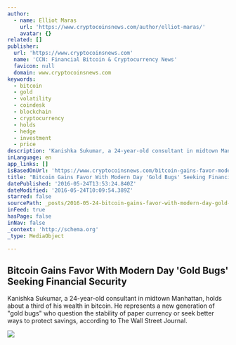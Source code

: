```yaml
---
author:
  - name: Elliot Maras
    url: 'https://www.cryptocoinsnews.com/author/elliot-maras/'
    avatar: {}
related: []
publisher:
  url: 'https://www.cryptocoinsnews.com'
  name: 'CCN: Financial Bitcoin & Cryptocurrency News'
  favicon: null
  domain: www.cryptocoinsnews.com
keywords:
  - bitcoin
  - gold
  - volatility
  - coindesk
  - blockchain
  - cryptocurrency
  - holds
  - hedge
  - investment
  - price
description: 'Kanishka Sukumar, a 24-year-old consultant in midtown Manhattan, holds about a third of his wealth in bitcoin. He represents a new generation of "gold bugs" who question the stability of paper currency or seek better ways to protect savings, according to The Wall Street Journal.'
inLanguage: en
app_links: []
isBasedOnUrl: 'https://www.cryptocoinsnews.com/bitcoin-gains-favor-modern-day-gold-bugs-seeking-financial-security/'
title: "Bitcoin Gains Favor With Modern Day 'Gold Bugs' Seeking Financial Security"
datePublished: '2016-05-24T13:53:24.840Z'
dateModified: '2016-05-24T10:09:54.389Z'
starred: false
sourcePath: _posts/2016-05-24-bitcoin-gains-favor-with-modern-day-gold-bugs-seeking-fina.md
inFeed: true
hasPage: false
inNav: false
_context: 'http://schema.org'
_type: MediaObject

---
```

<article style=""><h1>Bitcoin Gains Favor With Modern Day 'Gold Bugs' Seeking Financial Security</h1><p>Kanishka Sukumar, a 24-year-old consultant in midtown Manhattan, holds about a third of his wealth in bitcoin. He represents a new generation of "gold bugs" who question the stability of paper currency or seek better ways to protect savings, according to The Wall Street Journal.</p><img src="https://www.cryptocoinsnews.com/wp-content/uploads/2016/01/Bitcoin-gold.jpg" /></article>